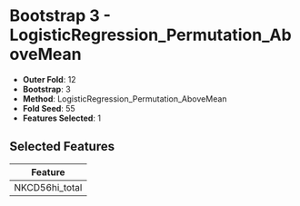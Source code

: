 # Bootstrap 3 - LogisticRegression_Permutation_AboveMean

- **Outer Fold**: 12
- **Bootstrap**: 3
- **Method**: LogisticRegression_Permutation_AboveMean
- **Fold Seed**: 55
- **Features Selected**: 1

## Selected Features

| Feature |
|---------|
| NKCD56hi_total |
